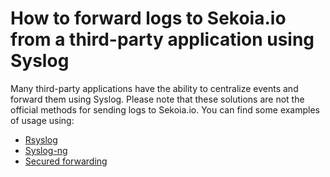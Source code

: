 # How to forward logs to Sekoia.io from a third-party application using Syslog

Many third-party applications have the ability to centralize events and forward them using Syslog. Please note that these solutions are not the official methods for sending logs to Sekoia.io. You can find some examples of usage using: 

- [Rsyslog](./rsyslog.md)
- [Syslog-ng](./syslog-ng.md)
- [Secured forwarding](./secured_forwarding.md)